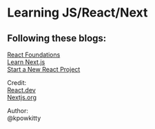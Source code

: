 # Learning JS/React/Next

## Following these blogs:
[React Foundations](https://nextjs.org/learn/react-foundations)<br>
[Learn Next.js](https://nextjs.org/learn/dashboard-app)<br>
[Start a New React Project](https://react.dev/learn/start-a-new-react-project)<br>

Credit:<br>
[React.dev](https://react.dev/)<br>
[Nextjs.org](https://nextjs.org)

Author:<br>
@kpowkitty
